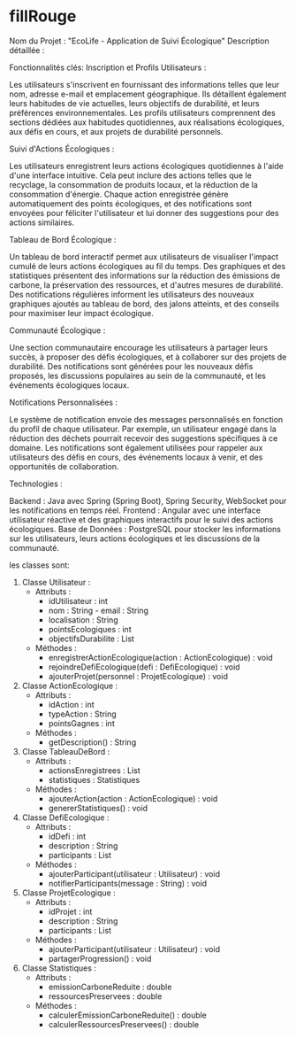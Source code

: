# fillRouge
Nom du Projet : "EcoLife - Application de Suivi Écologique" Description détaillée :

Fonctionnalités clés:
Inscription et Profils Utilisateurs : 

Les utilisateurs s'inscrivent en fournissant des informations telles que leur nom, adresse e-mail et emplacement géographique. Ils détaillent également leurs habitudes de vie actuelles, leurs objectifs de durabilité, et leurs préférences environnementales. Les profils utilisateurs comprennent des sections dédiées aux habitudes quotidiennes, aux réalisations écologiques, aux défis en cours, et aux projets de durabilité personnels. 

Suivi d'Actions Écologiques :

Les utilisateurs enregistrent leurs actions écologiques quotidiennes à l'aide d'une interface intuitive. Cela peut inclure des actions telles que le recyclage, la consommation de produits locaux, et la réduction de la consommation d'énergie. Chaque action enregistrée génère automatiquement des points écologiques, et des notifications sont envoyées pour féliciter l'utilisateur et lui donner des suggestions pour des actions similaires. 

Tableau de Bord Écologique : 

Un tableau de bord interactif permet aux utilisateurs de visualiser l'impact cumulé de leurs actions écologiques au fil du temps. Des graphiques et des statistiques présentent des informations sur la réduction des émissions de carbone, la préservation des ressources, et d'autres mesures de durabilité. Des notifications régulières informent les utilisateurs des nouveaux graphiques ajoutés au tableau de bord, des jalons atteints, et des conseils pour maximiser leur impact écologique. 

Communauté Écologique : 

Une section communautaire encourage les utilisateurs à partager leurs succès, à proposer des défis écologiques, et à collaborer sur des projets de durabilité. Des notifications sont générées pour les nouveaux défis proposés, les discussions populaires au sein de la communauté, et les événements écologiques locaux. 

Notifications Personnalisées :

Le système de notification envoie des messages personnalisés en fonction du profil de chaque utilisateur. Par exemple, un utilisateur engagé dans la réduction des déchets pourrait recevoir des suggestions spécifiques à ce domaine. Les notifications sont également utilisées pour rappeler aux utilisateurs des défis en cours, des événements locaux à venir, et des opportunités de collaboration. 

Technologies : 

Backend : Java avec Spring (Spring Boot), Spring Security, WebSocket pour les notifications en temps réel. 
Frontend : Angular avec une interface utilisateur réactive et des graphiques interactifs pour le suivi des actions écologiques. 
Base de Données : PostgreSQL pour stocker les informations sur les utilisateurs, leurs actions écologiques et les discussions de la communauté.


les classes sont:
1. Classe Utilisateur :
    - Attributs :
      - idUtilisateur : int
      - nom : String - email : String
      - localisation : String
      - pointsEcologiques : int
      - objectifsDurabilite : List<String>
    - Méthodes :
      - enregistrerActionEcologique(action : ActionEcologique) : void
      - rejoindreDefiEcologique(defi : DefiEcologique) : void
      - ajouterProjet(personnel : ProjetEcologique) : void
2. Classe ActionEcologique :
    - Attributs :
      - idAction : int
      - typeAction : String
      - pointsGagnes : int
   - Méthodes :
     - getDescription() : String
3. Classe TableauDeBord :
   - Attributs :
     - actionsEnregistrees : List<ActionEcologique>
     - statistiques : Statistiques
   - Méthodes :
     - ajouterAction(action : ActionEcologique) : void
     - genererStatistiques() : void
4. Classe DefiEcologique :
   - Attributs :
     - idDefi : int
     - description : String
     - participants : List<Utilisateur>
   - Méthodes :
     - ajouterParticipant(utilisateur : Utilisateur) : void
     - notifierParticipants(message : String) : void
5. Classe ProjetEcologique :
   - Attributs :
     - idProjet : int
     - description : String
     - participants : List<Utilisateur>
   - Méthodes :
     - ajouterParticipant(utilisateur : Utilisateur) : void
     - partagerProgression() : void
 6. Classe Statistiques :
    - Attributs :
      - emissionCarboneReduite : double
      - ressourcesPreservees : double
    - Méthodes :
      - calculerEmissionCarboneReduite() : double
      - calculerRessourcesPreservees() : double
